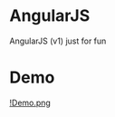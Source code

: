 # AngularJS
AngularJS (v1) just for fun

# Demo

[!Demo.png](https://github.com/Elton47/AngularJS/blob/master/Demo.png)
